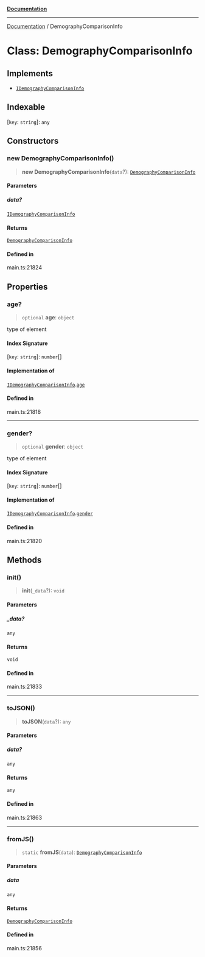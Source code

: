 [**Documentation**](../README.md)

***

[Documentation](../README.md) / DemographyComparisonInfo

# Class: DemographyComparisonInfo

## Implements

- [`IDemographyComparisonInfo`](../interfaces/IDemographyComparisonInfo.md)

## Indexable

 \[`key`: `string`\]: `any`

## Constructors

### new DemographyComparisonInfo()

> **new DemographyComparisonInfo**(`data`?): [`DemographyComparisonInfo`](DemographyComparisonInfo.md)

#### Parameters

##### data?

[`IDemographyComparisonInfo`](../interfaces/IDemographyComparisonInfo.md)

#### Returns

[`DemographyComparisonInfo`](DemographyComparisonInfo.md)

#### Defined in

main.ts:21824

## Properties

### age?

> `optional` **age**: `object`

type of element

#### Index Signature

 \[`key`: `string`\]: `number`[]

#### Implementation of

[`IDemographyComparisonInfo`](../interfaces/IDemographyComparisonInfo.md).[`age`](../interfaces/IDemographyComparisonInfo.md#age)

#### Defined in

main.ts:21818

***

### gender?

> `optional` **gender**: `object`

type of element

#### Index Signature

 \[`key`: `string`\]: `number`[]

#### Implementation of

[`IDemographyComparisonInfo`](../interfaces/IDemographyComparisonInfo.md).[`gender`](../interfaces/IDemographyComparisonInfo.md#gender)

#### Defined in

main.ts:21820

## Methods

### init()

> **init**(`_data`?): `void`

#### Parameters

##### \_data?

`any`

#### Returns

`void`

#### Defined in

main.ts:21833

***

### toJSON()

> **toJSON**(`data`?): `any`

#### Parameters

##### data?

`any`

#### Returns

`any`

#### Defined in

main.ts:21863

***

### fromJS()

> `static` **fromJS**(`data`): [`DemographyComparisonInfo`](DemographyComparisonInfo.md)

#### Parameters

##### data

`any`

#### Returns

[`DemographyComparisonInfo`](DemographyComparisonInfo.md)

#### Defined in

main.ts:21856
